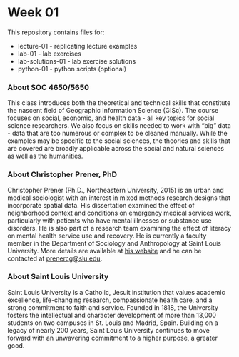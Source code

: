 # Week 01

This repository contains files for:
- lecture-01 - replicating lecture examples
- lab-01 - lab exercises
- lab-solutions-01 - lab exercise solutions
- python-01 - python scripts (optional)

### About SOC 4650/5650
This class introduces both the theoretical and technical skills that constitute the nascent field of Geographic Information Science (GISc). The course focuses on social, economic, and health data - all key topics for social science researchers. We also focus on skills needed to work with “big” data - data that are too numerous or complex to be cleaned manually. While the examples may be specific to the social sciences, the theories and skills that are covered are broadly applicable across the social and natural sciences as well as the humanities. 

### About Christopher Prener, PhD
Christopher Prener (Ph.D., Northeastern University, 2015) is an urban and medical sociologist with an interest in mixed methods research designs that incorporate spatial data. His dissertation examined the effect of neighborhood context and conditions on emergency medical services work, particularly with patients who have mental illnesses or substance use disorders. He is also part of a research team examining the effect of literacy on mental health service use and recovery. He is currently a faculty member in the Department of Sociology and Anthropology at Saint Louis University. More details are available at [his website](http://www.chrisprener.com) and he can be contacted at [prenercg@slu.edu](mailto:prenercg@slu.edu).

### About Saint Louis University
Saint Louis University is a Catholic, Jesuit institution that values academic excellence, life-changing research, compassionate health care, and a strong commitment to faith and service. Founded in 1818, the University fosters the intellectual and character development of more than 13,000 students on two campuses in St. Louis and Madrid, Spain. Building on a legacy of nearly 200 years, Saint Louis University continues to move forward with an unwavering commitment to a higher purpose, a greater good.